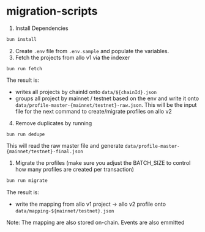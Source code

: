 # migration-scripts

1. Install Dependencies
```bash
bun install
```
2. Create `.env` file from `.env.sample` and populate the variables.
3. Fetch the projects from allo v1 via the indexer
```
bun run fetch
```
The result is:
- writes all projects by chainId onto `data/${chainId}.json`
- groups all project by mainnet / testnet based on the env and write it onto `data/profile-master-{mainnet/testnet}-raw.json`. This will be the input file for the next command to create/migrate profiles on allo v2 

4. Remove duplicates by running 
```
bun run dedupe
```
This will read the raw master file and generate `data/profile-master-{mainnet/testnet}-final.json`

1. Migrate the profiles (make sure you adjust the BATCH_SIZE to control how many profiles are created per transaction)
```bash
bun run migrate
```
The result is:
- write the mapping from allo v1 project -> allo v2 profile onto `data/mapping-${mainnet/testnet}.json`


Note: The mapping are also stored on-chain.
Events are also emmitted 
